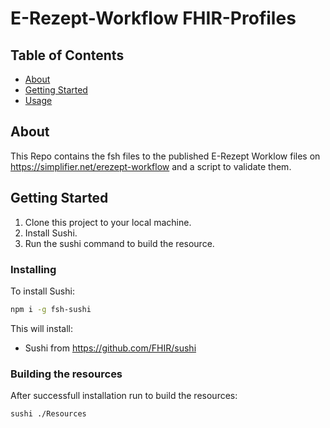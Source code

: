 # E-Rezept-Workflow FHIR-Profiles

## Table of Contents

- [About](#about)
- [Getting Started](#getting_started)
- [Usage](#usage)

## About <a name = "about"></a>

This Repo contains the fsh files to the published E-Rezept Worklow files on <https://simplifier.net/erezept-workflow> and a script to validate them.

## Getting Started <a name = "getting_started"></a>

1. Clone this project to your local machine.
2. Install Sushi.
3. Run the sushi command to build the resource.

### Installing

To install Sushi:

```bash
npm i -g fsh-sushi
```

This will install:

- Sushi from <https://github.com/FHIR/sushi>

### Building the resources

After successfull installation run to build the resources:

```bash
sushi ./Resources
```